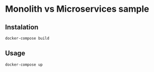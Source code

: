 # Monolith vs Microservices sample

## Instalation

```
docker-compose build
```

## Usage

```
docker-compose up
```